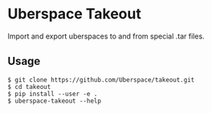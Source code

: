 # Uberspace Takeout

Import and export uberspaces to and from special .tar files.

## Usage

```console
$ git clone https://github.com/Uberspace/takeout.git
$ cd takeout
$ pip install --user -e .
$ uberspace-takeout --help
```
